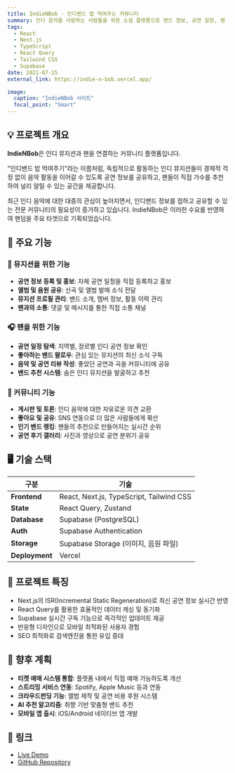 ```yaml
---
title: IndieNBob - 인디밴드 밥 먹여주는 커뮤니티
summary: 인디 음악을 사랑하는 사람들을 위한 소셜 플랫폼으로 밴드 정보, 공연 일정, 팬 커뮤니티 기능 제공
tags:
  - React
  - Next.js
  - TypeScript
  - React Query
  - Tailwind CSS
  - Supabase
date: 2021-07-15
external_link: https://indie-n-bob.vercel.app/

image:
  caption: "IndieNBob 사이트"
  focal_point: "Smart"
---
```


## 💡 프로젝트 개요

**IndieNBob**은 인디 뮤지션과 팬을 연결하는 커뮤니티 플랫폼입니다.

"인디밴드 밥 먹여주기"라는 이름처럼, 독립적으로 활동하는 인디 뮤지션들이 경제적 걱정 없이 음악 활동을 이어갈 수 있도록 공연 정보를 공유하고, 팬들이 직접 가수를 추천하여 널리 알릴 수 있는 공간을 제공합니다.

최근 인디 음악에 대한 대중의 관심이 높아지면서, 인디밴드 정보를 접하고 공유할 수 있는 전문 커뮤니티의 필요성이 증가하고 있습니다. IndieNBob은 이러한 수요를 반영하여 팬덤을 주요 타겟으로 기획되었습니다.

## 🎵 주요 기능

### 🎤 뮤지션을 위한 기능

- **공연 정보 등록 및 홍보**: 자체 공연 일정을 직접 등록하고 홍보
- **앨범 및 음원 공유**: 신곡 및 앨범 발매 소식 전달
- **뮤지션 프로필 관리**: 밴드 소개, 멤버 정보, 활동 이력 관리
- **팬과의 소통**: 댓글 및 메시지를 통한 직접 소통 채널

### 🎧 팬을 위한 기능

- **공연 일정 탐색**: 지역별, 장르별 인디 공연 정보 확인
- **좋아하는 밴드 팔로우**: 관심 있는 뮤지션의 최신 소식 구독
- **음악 및 공연 리뷰 작성**: 좋았던 공연과 곡을 커뮤니티에 공유
- **밴드 추천 시스템**: 숨은 인디 뮤지션을 발굴하고 추천

### 🌟 커뮤니티 기능

- **게시판 및 토론**: 인디 음악에 대한 자유로운 의견 교환
- **좋아요 및 공유**: SNS 연동으로 더 많은 사람들에게 확산
- **인기 밴드 랭킹**: 팬들의 추천으로 만들어지는 실시간 순위
- **공연 후기 갤러리**: 사진과 영상으로 공연 분위기 공유

## 🖥️ 기술 스택

| 구분           | 기술                                     |
| -------------- | ---------------------------------------- |
| **Frontend**   | React, Next.js, TypeScript, Tailwind CSS |
| **State**      | React Query, Zustand                     |
| **Database**   | Supabase (PostgreSQL)                    |
| **Auth**       | Supabase Authentication                  |
| **Storage**    | Supabase Storage (이미지, 음원 파일)     |
| **Deployment** | Vercel                                   |

## 🚀 프로젝트 특징

- Next.js의 ISR(Incremental Static Regeneration)로 최신 공연 정보 실시간 반영
- React Query를 활용한 효율적인 데이터 캐싱 및 동기화
- Supabase 실시간 구독 기능으로 즉각적인 업데이트 제공
- 반응형 디자인으로 모바일 최적화된 사용자 경험
- SEO 최적화로 검색엔진을 통한 유입 증대

## 📍 향후 계획

- **티켓 예매 시스템 통합**: 플랫폼 내에서 직접 예매 가능하도록 개선
- **스트리밍 서비스 연동**: Spotify, Apple Music 등과 연동
- **크라우드펀딩 기능**: 앨범 제작 및 공연 비용 후원 시스템
- **AI 추천 알고리즘**: 취향 기반 맞춤형 밴드 추천
- **모바일 앱 출시**: iOS/Android 네이티브 앱 개발

## 🔗 링크

- [Live Demo](https://indie-n-bob.vercel.app/)
- [GitHub Repository](https://github.com/oneieo/indie-n-bob)

